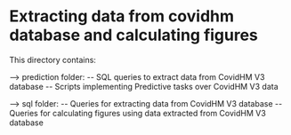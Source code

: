 # Extracting data from covidhm database and calculating figures
This directory contains:

--> prediction folder:
    -- SQL queries to extract data from CovidHM V3 database
    -- Scripts implementing Predictive tasks over CovidHM V3 data
    
--> sql folder: 
    -- Queries for extracting data from CovidHM V3 database
    -- Queries for calculating figures using data extracted from CovidHM V3 database